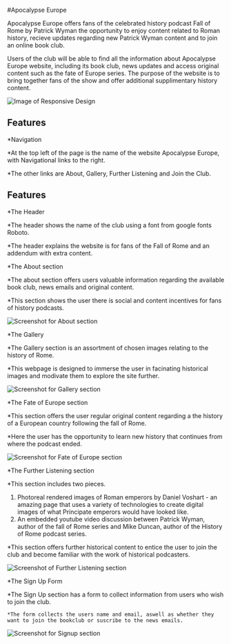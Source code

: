 #Apocalypse Europe

Apocalypse Europe offers fans of the celebrated history podcast Fall of Rome by Patrick Wyman the opportunity to enjoy content related to Roman history, recieve updates regarding new Patrick Wyman content and to join an online book club.

Users of the club will be able to find all the information about Apocalypse Europe website, including its book club, news updates and access original content such as the fate of Europe series. The purpose of the website is to bring together fans of the show and offer additional supplimentary history content. 

![Image of Responsive Design](assets/images/Screenshot(1).png)

## Features

*Navigation

  *At the top left of the page is the name of the website Apocalypse Europe, with Navigational links to the right.

  *The other links are About, Gallery, Further Listening and Join the Club. 

## Features

*The Header

  *The header shows the name of the club using a font from google fonts Roboto.

  *The header explains the website is for fans of the Fall of Rome and an addendum with extra content.

*The About section

  *The about section offers users valuable information regarding the available book club, news emails and original content.

  *This section shows the user there is social and content incentives for fans of history podcasts.

![Screenshot for About section](assets/images/Screenshot(3).png)

*The Gallery

  *The Gallery section is an assortment of chosen images relating to the history of Rome.

  *This webpage is designed to immerse the user in facinating historical images and modivate them to explore the site further.

![Screenshot for Gallery section](assets/images/Screenshot(5).png)

*The Fate of Europe section

  *This section offers the user regular original content regarding a the history of a European country following the fall of Rome.

  *Here the user has the opportunity to learn new history that continues from where the podcast ended.

![Screenshot for Fate of Europe section](assets/images/Screenshot(7).png)

*The Further Listening section

  *This section includes two pieces. 

  1. Photoreal rendered images of Roman emperors by Daniel Voshart - an amazing page that uses a variety of technologies to create digital images of what Principate emperors would have looked like.
  2. An embedded youtube video discussion between Patrick Wyman, author of the fall of Rome series and Mike Duncan, author of the History of Rome podcast series.

  *This section offers further historical content to entice the user to join the club and become familiar with the work of historical podcasters.

![Screenshot of Further Listening section](assets/images/Screenshot(6).png)

*The Sign Up Form

  *The Sign Up section has a form to collect information from users who wish to join the club.

    *The form collects the users name and email, aswell as whether they want to join the bookclub or suscribe to the news emails.

![Screenshot for Signup section](assets/images/Screenshot(4).png)







